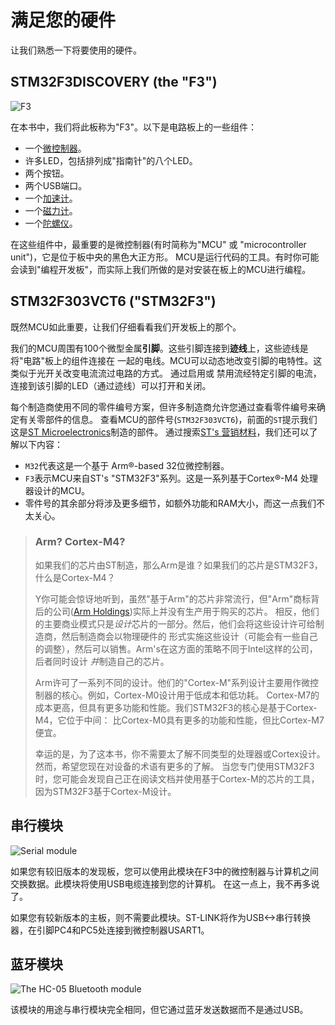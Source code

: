 # 满足您的硬件

让我们熟悉一下将要使用的硬件。

## STM32F3DISCOVERY (the "F3")

<p>
<img title="F3" src="../assets/f3.jpg">
</p>

在本书中，我们将此板称为"F3"。以下是电路板上的一些组件：

- 一个[微控制器]。
- 许多LED，包括排列成"指南针"的八个LED。
- 两个按钮。
- 两个USB端口。
- 一个[加速计]。
- 一个[磁力计]。
- 一个[陀螺仪]。

[微控制器]: https://en.wikipedia.org/wiki/Microcontroller
[加速计]: https://en.wikipedia.org/wiki/Accelerometer
[磁力计]: https://en.wikipedia.org/wiki/Magnetometer
[陀螺仪]: https://en.wikipedia.org/wiki/Gyroscope

在这些组件中，最重要的是微控制器(有时简称为"MCU" 或 "microcontroller unit")，它是位于板中央的黑色大正方形。
MCU是运行代码的工具。有时你可能会读到"编程开发板"，而实际上我们所做的是对安装在板上的MCU进行编程。

## STM32F303VCT6 ("STM32F3")

既然MCU如此重要，让我们仔细看看我们开发板上的那个。

我们的MCU周围有100个微型金属**引脚**。这些引脚连接到**迹线**上，这些迹线是将"电路"板上的组件连接在
一起的电线。MCU可以动态地改变引脚的电特性。这类似于光开关改变电流流过电路的方式。 通过启用或
禁用流经特定引脚的电流，连接到该引脚的LED（通过迹线）可以打开和关闭。

每个制造商使用不同的零件编号方案，但许多制造商允许您通过查看零件编号来确定有关零部件的信息。
查看MCU的部件号(`STM32F303VCT6`)，前面的`ST`提示我们这是[ST Microelectronics]制造的部件。
通过搜索[ST's 营销材料]，我们还可以了解以下内容：

[ST Microelectronics]: https://st.com/
[ST's 营销材料]: https://www.st.com/en/microcontrollers-microprocessors/stm32-mainstream-mcus.html

- `M32`代表这是一个基于 Arm®-based 32位微控制器。
- `F3`表示MCU来自ST's "STM32F3"系列。这是一系列基于Cortex®-M4 处理器设计的MCU。
- 零件号的其余部分将涉及更多细节，如额外功能和RAM大小，而这一点我们不太关心。

> ### Arm? Cortex-M4?
>
> 如果我们的芯片由ST制造，那么Arm是谁？如果我们的芯片是STM32F3，什么是Cortex-M4？
>
> Y你可能会惊讶地听到，虽然"基于Arm"的芯片非常流行，但"Arm"商标背后的公司([Arm Holdings])实际上并没有生产用于购买的芯片。
> 相反，他们的主要商业模式只是*设计*芯片的一部分。然后，他们会将这些设计许可给制造商，然后制造商会以物理硬件的
> 形式实施这些设计（可能会有一些自己的调整），然后可以销售。Arm's在这方面的策略不同于Intel这样的公司，后者同时设计
> *并*制造自己的芯片。
>
> Arm许可了一系列不同的设计。他们的"Cortex-M"系列设计主要用作微控制器的核心。例如，Cortex-M0设计用于低成本和低功耗。
> Cortex-M7的成本更高，但具有更多功能和性能。我们STM32F3的核心是基于Cortex-M4，它位于中间：
> 比Cortex-M0具有更多的功能和性能，但比Cortex-M7便宜。
>
> 幸运的是，为了这本书，你不需要太了解不同类型的处理器或Cortex设计。然而，希望您现在对设备的术语有更多的了解。
> 当您专门使用STM32F3时，您可能会发现自己正在阅读文档并使用基于Cortex-M的芯片的工具，因为STM32F3基于Cortex-M设计。

[Arm Holdings]: https://www.arm.com/

## 串行模块

<p>
<img title="Serial module" src="../assets/serial.jpg">
</p>

如果您有较旧版本的发现板，您可以使用此模块在F3中的微控制器与计算机之间交换数据。此模块将使用USB电缆连接到您的计算机。
在这一点上，我不再多说了。

如果您有较新版本的主板，则不需要此模块。ST-LINK将作为USB<->串行转换器，在引脚PC4和PC5处连接到微控制器USART1。

## 蓝牙模块

<p>
<img title="The HC-05 Bluetooth module" src="../assets/bluetooth.jpg">
</p>

该模块的用途与串行模块完全相同，但它通过蓝牙发送数据而不是通过USB。
